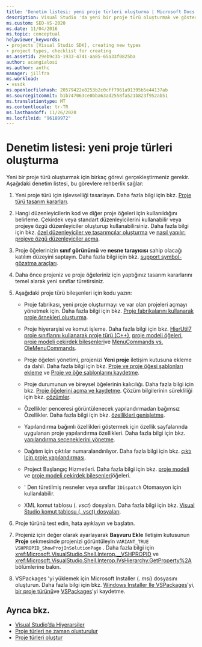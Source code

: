 ```yaml
---
title: 'Denetim listesi: yeni proje türleri oluşturma | Microsoft Docs'
description: Visual Studio 'da yeni bir proje türü oluşturmak ve göstermek için tamamlanması gereken görevler hakkında bilgi edinin.
ms.custom: SEO-VS-2020
ms.date: 11/04/2016
ms.topic: conceptual
helpviewer_keywords:
- projects [Visual Studio SDK], creating new types
- project types, checklist for creating
ms.assetid: 29eb9c3b-1933-4741-aa85-65a33f0825ba
author: acangialosi
ms.author: anthc
manager: jillfra
ms.workload:
- vssdk
ms.openlocfilehash: 20579422e8253b2c0cff7961a91395b5e44137ab
ms.sourcegitcommit: b1b747063ce0bba63ad2558fa521b823f952ab51
ms.translationtype: MT
ms.contentlocale: tr-TR
ms.lasthandoff: 11/26/2020
ms.locfileid: "96189972"
---
```

# <a name="checklist-create-new-project-types"></a>Denetim listesi: yeni proje türleri oluşturma
Yeni bir proje türü oluşturmak için birkaç görevi gerçekleştirmeniz gerekir. Aşağıdaki denetim listesi, bu görevlere rehberlik sağlar:

1. Yeni proje türü için işlevselliği tasarlayın. Daha fazla bilgi için bkz. [Proje türü tasarım kararları](../../extensibility/internals/project-type-design-decisions.md).

2. Hangi düzenleyicilerin kod ve diğer proje öğeleri için kullanıldığını belirleme. Çekirdek veya standart düzenleyicilerini kullanabilir veya projeye özgü düzenleyiciler oluşturup kullanabilirsiniz. Daha fazla bilgi için bkz. [özel düzenleyiciler ve tasarımcılar oluşturma](../../extensibility/creating-custom-editors-and-designers.md) ve [nasıl yapılır: projeye özgü düzenleyiciler açma](../../extensibility/how-to-open-project-specific-editors.md).

3. Proje öğelerinizin **sınıf görünümü** ve **nesne tarayıcısı** sahip olacağı katılım düzeyini saptayın. Daha fazla bilgi için bkz. [support symbol-gözatma araçları](../../extensibility/internals/supporting-symbol-browsing-tools.md).

4. Daha önce projeniz ve proje öğeleriniz için yaptığınız tasarım kararlarını temel alarak yeni sınıflar türetirsiniz.

5. Aşağıdaki proje türü bileşenleri için kodu yazın:

    - Proje fabrikası, yeni proje oluşturmayı ve var olan projeleri açmayı yönetmek için. Daha fazla bilgi için bkz. [Proje fabrikalarını kullanarak proje örnekleri oluşturma](../../extensibility/internals/creating-project-instances-by-using-project-factories.md).

    - Proje hiyerarşisi ve komut işleme. Daha fazla bilgi için bkz. [HierUtil7 proje sınıflarını kullanarak proje türü (C++)](/previous-versions/bb166212(v=vs.100)), [proje modeli öğeleri](../../extensibility/internals/elements-of-a-project-model.md), [proje modeli çekirdek bileşenleri](../../extensibility/internals/project-model-core-components.md)ve [MenuCommands vs. OleMenuCommands](/previous-versions/visualstudio/visual-studio-2015/misc/menucommands-vs-olemenucommands?preserve-view=true&view=vs-2015).

    - Proje öğeleri yönetimi, projenizi **Yeni proje** iletişim kutusuna ekleme da dahil. Daha fazla bilgi için bkz. [Proje ve proje öğesi şablonları ekleme](../../extensibility/internals/adding-project-and-project-item-templates.md) ve [Proje ve öğe şablonlarını kaydetme](../../extensibility/internals/registering-project-and-item-templates.md).

    - Proje durumunun ve bireysel öğelerinin kalıcılığı. Daha fazla bilgi için bkz. [Proje öğelerini açma ve kaydetme](../../extensibility/internals/opening-and-saving-project-items.md). Çözüm bilgilerinin sürekliliği için bkz. [çözümler](../../extensibility/internals/solutions-overview.md).

    - Özellikler penceresi görüntülenecek yapılandırmadan bağımsız Özellikler. Daha fazla bilgi için bkz. [özellikleri genişletme](../../extensibility/internals/extending-properties.md).

    - Yapılandırma bağımlı özellikleri göstermek için özellik sayfalarında uygulanan proje yapılandırma özellikleri. Daha fazla bilgi için bkz. [yapılandırma seçeneklerini yönetme](../../extensibility/internals/managing-configuration-options.md).

    - Dağıtım için çıktılar numaralandırılıyor. Daha fazla bilgi için bkz. [çıktı Için proje yapılandırması](../../extensibility/internals/project-configuration-for-output.md).

    - Project Başlangıç Hizmetleri. Daha fazla bilgi için bkz. [proje modeli](../../extensibility/internals/elements-of-a-project-model.md) ve [proje modeli çekirdek bileşenleri](../../extensibility/internals/project-model-core-components.md)öğeleri.

    - ' Den türetilmiş nesneler veya sınıflar `IDispatch` Otomasyon için kullanılabilir.

    - XML komut tablosu (*. vsct*) dosyaları. Daha fazla bilgi için bkz. [Visual Studio komut tablosu (. vsct) dosyaları](../../extensibility/internals/visual-studio-command-table-dot-vsct-files.md).

6. Proje türünü test edin, hata ayıklayın ve başlatın.

7. Projeniz için değer olarak ayarlayarak **Başvuru Ekle** Iletişim kutusunun **Proje** sekmesinde projenizi görüntüleyin `VARIANT_TRUE` `VSHPROPID_ShowProjInSolutionPage` . Daha fazla bilgi için <xref:Microsoft.VisualStudio.Shell.Interop.__VSHPROPID> ve <xref:Microsoft.VisualStudio.Shell.Interop.IVsHierarchy.GetProperty%2A> bölümlerine bakın.

8. VSPackages 'yi yüklemek için Microsoft Installer (*. msi*) dosyasını oluşturun. Daha fazla bilgi için bkz. [Windows Installer Ile VSPackages](../../extensibility/internals/installing-vspackages-with-windows-installer.md)'yi, [bir proje türünü](../../extensibility/internals/registering-a-project-type.md)ve [VSPackages](../../extensibility/internals/vspackages.md)'yi kaydetme.

## <a name="see-also"></a>Ayrıca bkz.
- [Visual Studio’da Hiyerarşiler](../../extensibility/internals/hierarchies-in-visual-studio.md)
- [Proje türleri ne zaman oluşturulur](../../extensibility/internals/when-to-create-project-types.md)
- [Proje türleri oluştur](../../extensibility/internals/creating-project-types.md)